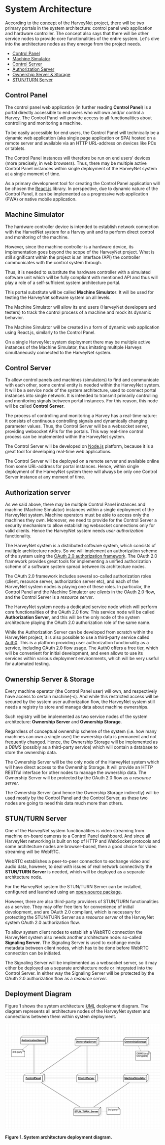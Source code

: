 # System Architecture

According to the [concept](./project-concept.md) of the HarveyNet project, there will be two primary portals in the system architecture: control panel web application and hardware controller. The concept also says that there will be other service nodes to provide core functionalities of the entire system. Let's dive into the architecture nodes as they emerge from the project needs.

- [Control Panel](#control-panel)
- [Machine Simulator](#machine-simulator)
- [Control Server](#control-server)
- [Authorization Server](#authorization-server)
- [Ownership Server & Storage](#ownership-server--storage)
- [STUN/TURN Server](#stunturn-server)

## Control Panel

The control panel web application (in further reading **Control Panel**) is a portal directly accessible to end users who will own and/or control a Harvey. The Control Panel will provide access to all functionalities about controlling and monitoring a machine.

To be easily accessible for end users, the Control Panel will technically be a dynamic web application (aka single page application or SPA) hosted on a remote server and available via an HTTP URL-address on devices like PCs or tablets.

The Control Panel instances will therefore be run on end users' devices (more precisely, in web browsers). Thus, there may be multiple active Control Panel instances within single deployment of the HarveyNet system at a single moment of time.

As a primary development tool for creating the Control Panel application will be chosen the [React.js](https://reactjs.org/) library. In perspective, due to dynamic nature of the Control Panel, it can be implemented as a progressive web application (PWA) or native mobile application.

## Machine Simulator

The hardware controller device is intended to establish network connection with the HarvetNet system for a Harvey unit and to perform direct control and monitoring of the machine.

However, since the machine controller is a hardware device, its implementation goes beyond the scope of the HarveyNet project. What is still significant within the project is an interface (API) the controller communicates with the control system through.

Thus, it is needed to substitute the hardware controller with a simulated software unit which will be fully compliant with mentioned API and thus will play a role of a self-sufficient system architecture portal.

This portal substitute will be called **Machine Simulator**. It will be used for testing the HarveyNet software system on all levels.

The Machine Simulator will allow its end users (HarveyNet developers and testers) to track the control process of a machine and mock its dynamic behavior.

The Machine Simulator will be created in a form of dynamic web application using React.js, similarly to the Control Panel.

On a single HarveyNet system deployment there may be multiple active instances of the Machine Simulator, thus imitating multiple Harveys simultaneously connected to the HarveyNet system.

## Control Server

To allow control panels and machines (simulators) to find and communicate with each other, some central entity is needed within the HarveyNet system. It will be a service node of the system architecture, used to connect portal instances into single network. It is intended to transmit primarily controlling and monitoring signals between portal instances. For this reason, this node will be called **Control Server**.

The process of controlling and monitoring a Harvey has a real-time nature: it consists of continuous controlling signals and dynamically changing parameter values. Thus, the Control Server will be a websocket server, providing websocket APIs for the portals. This way real-time control process can be implemented within the HarveyNet system.

The Control Server will be developed on [Node.js](https://nodejs.org/) platform, because it is a great tool for developing real-time web applications.

The Control Server will be deployed on a remote server and available online from some URL-address for portal instances. Hence, within single deployment of the HarveyNet system there will always be only one Control Server instance at any moment of time.

## Authorization server

As we said above, there may be multiple Control Panel instances and machine (Machine Simulator) instances within a single deployment of the HarveyNet system. Machine operators must be able to access only the machines they own. Moreover, we need to provide for the Control Server a security mechanism to allow establishing websocket connections only for valid clients. Hence the HarveyNet system needs *user authorization* functionality.

The HarveyNet system is a distributed software system, which consists of multiple architecture nodes. So we will implement an authorization scheme of the system using the [OAuth 2.0 authorization framework](https://tools.ietf.org/html/rfc6749). The OAuth 2.0 framework provides great tools for implementing a unified authorization scheme of a software system spread between its architecture nodes.

The OAuth 2.0 framework includes several so-called authorization roles (client, resource server, authorization server etc), and each of the HarveyNet system nodes is playing one of these roles. In particular, the Control Panel and the Machine Simulator are *clients* in the OAuth 2.0 flow, and the Control Server is a *resource server*.

The HarveyNet system needs a dedicated service node which will perform core functionalities of the OAuth 2.0 flow. This service node will be called **Authorization Server**, and this will be the only node of the system architecture playing the OAuth 2.0 authorization role of the same name.

While the Authorization Server can be developed from scratch within the HarveyNet project, it is also possible to use a third-party service called [Auth0](https://auth0.com/). This is a platform providing user authorization functionality as a service, including OAuth 2.0 flow usage. The Auth0 offers a free tier, which will be convenient for initial development, and even allows to use its services within various deployment environments, which will be very useful for automated testing.

## Ownership Server & Storage

Every machine operator (the Control Panel user) will own, and respectively have access to certain machine(-s). And while this restricted access will be secured by the system user authorization flow, the HarveyNet system still needs a registry to store and manage data about machine ownerships.

Such registry will be implemented as two service nodes of the system architecture: **Ownership Server** and **Ownership Storage**.

Regardless of conceptual ownership scheme of the system (i.e. how many machines can own a single user) the ownership data is permanent and not frequently changed. Hence, the Ownership Storage will be implemented as a *DBMS* (possibly as a third-party service) which will contain a database to store the ownership data.

The Ownership Server will be the only node of the HarveyNet system which will have direct access to the Ownership Storage. It will provide an HTTP RESTful interface for other nodes to manage the ownership data. The Ownership Server will be protected by the OAuth 2.0 flow as a *resource server*.

The Ownership Server (and hence the Ownership Storage indirectly) will be used mostly by the Control Panel and the Control Server, as these two nodes are going to need this data much more than others.

## STUN/TURN Server

One of the HarveyNet system functionalities is video streaming from machine on-board cameras to a Control Panel dashboard. And since all HarveyNet networking is built on top of HTTP and WebSocket protocols and some architecture nodes are browser-based, then a good choice for video streaming will be WebRTC.

WebRTC establishes a peer-to-peer connection to exchange video and audio data, however, to deal with issues of real network connectivity the **STUN/TURN Server** is needed, which will be deployed as a separate architecture node.

For the HarveyNet system the STUN/TURN Server can be installed, configured and launched using an [open-source package](https://code.google.com/archive/p/rfc5766-turn-server/).

However, there are also third-party providers of STUN/TURN functionalities as a service. They may offer free tiers for convenience of initial development, and are OAuth 2.0 compliant, which is necessary for protecting the STUN/TURN Server as a *resource server* of the HarveyNet system OAuth 2.0 authorization flow.

To allow system client nodes to establish a WebRTC connection the HarveyNet system also needs another architecture node: so-called **Signaling Server**. The Signaling Server is used to exchange media metadata between client nodes, which has to be done before WebRTC connection can be initiated.

The Signaling Server will be implemented as a websocket server, so it may either be deployed as a separate architecture node or integrated into the Control Server. In either way the Signaling Server will be protected by the OAuth 2.0 authorization flow as a *resource server*.

## Deployment Diagram

Figure 1 shows the system architecture [UML](https://www.uml.org/) deployment diagram. The diagram represents all architecture nodes of the HarveyNet system and connections between them within system deployment.

![System Architecture Deployment Diagram](./system-architecture-deployment-diagram.png)

**Figure 1. System architecture deployment diagram.**

